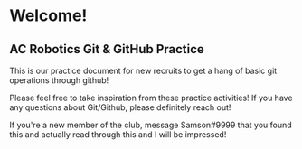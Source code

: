 # Welcome!
## AC Robotics Git & GitHub Practice

This is our practice document for new recruits to get a hang of basic git operations through github!

Please feel free to take inspiration from these practice activities! If you have any questions about Git/Github, please definitely reach out!







If you're a new member of the club, message Samson#9999 that you found this and actually read through this and I will be impressed!